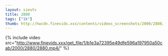 ```yaml
--- 
layout: sieutv
title: 2880
tags: ["1k"]
thumb: http://hwcdn.finevids.xxx/contents/videos_screenshots/2000/2880/preview.mp4.jpg
---
```

{% include video src="http://www.finevids.xxx/get_file/1/b1e3a72395e49dfe596a197950a50cab/2000/2880/2880.mp4/" %} 
